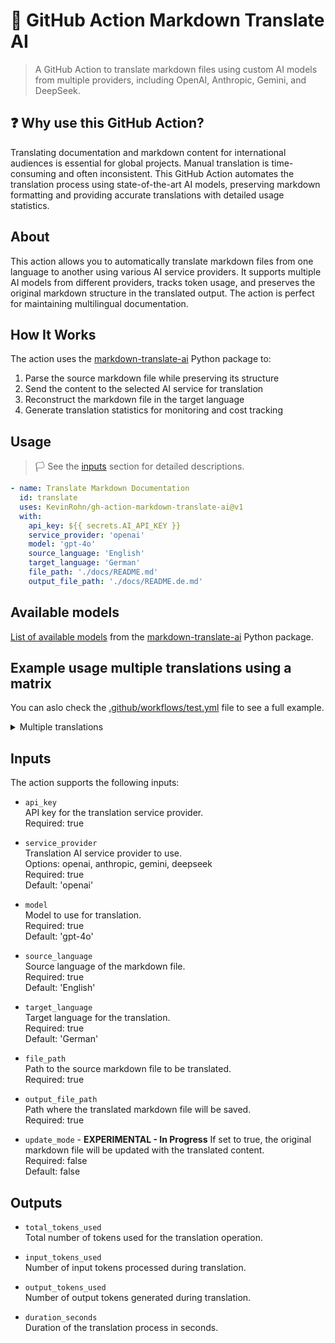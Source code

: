 # :book: GitHub Action Markdown Translate AI

> A GitHub Action to translate markdown files using custom AI models from multiple providers, including OpenAI, Anthropic, Gemini, and DeepSeek.

## :question: Why use this GitHub Action?

Translating documentation and markdown content for international audiences is essential for global projects. Manual translation is time-consuming and often inconsistent. This GitHub Action automates the translation process using state-of-the-art AI models, preserving markdown formatting and providing accurate translations with detailed usage statistics.

## About

This action allows you to automatically translate markdown files from one language to another using various AI service providers. It supports multiple AI models from different providers, tracks token usage, and preserves the original markdown structure in the translated output. The action is perfect for maintaining multilingual documentation.

## How It Works

The action uses the [markdown-translate-ai](https://github.com/KevinRohn/markdown-translate-ai) Python package to:

1. Parse the source markdown file while preserving its structure
2. Send the content to the selected AI service for translation
3. Reconstruct the markdown file in the target language
4. Generate translation statistics for monitoring and cost tracking

## Usage

>:white_flag: See the [inputs](#inputs) section for detailed descriptions.

```yaml
- name: Translate Markdown Documentation
  id: translate
  uses: KevinRohn/gh-action-markdown-translate-ai@v1
  with:
    api_key: ${{ secrets.AI_API_KEY }}
    service_provider: 'openai'
    model: 'gpt-4o'
    source_language: 'English'
    target_language: 'German'
    file_path: './docs/README.md'
    output_file_path: './docs/README.de.md'
```

## Available models

[List of available models](https://github.com/KevinRohn/markdown-translate-ai?tab=readme-ov-file#available-models) from the [markdown-translate-ai](https://github.com/KevinRohn/markdown-translate-ai) Python package.

## Example usage multiple translations using a matrix

You can aslo check the [.github/workflows/test.yml](.github/workflows/test.yml) file to see a full example.

<details>
<summary> Multiple translations </summary>

```yaml
test-translation:
    runs-on: ubuntu-latest
    strategy:
      matrix:
        model:
          - gpt-4o
          - gpt-4o-mini
          - gpt-3.5-turbo
          - gpt-4
          - gpt-4-turbo
          - claude-3.7-sonnet-latest
          - claude-3.5-sonnet
          - claude-3.5-haiku
          - gemini-1.5-flash
        include:
          - model: gpt-4o
            service-provider: openai
            target-language: 'German'
          - model: gpt-4o-mini
            service-provider: openai
            target-language: 'Italian'
          - model: gpt-3.5-turbo
            service-provider: openai
            target-language: 'French'
          - model: gpt-4
            service-provider: openai
            target-language: 'Spanish'
          - model: gpt-4-turbo
            service-provider: openai
            target-language: 'Portuguese'
          - model: claude-3.7-sonnet-latest
            service-provider: anthropic
            target-language: 'German'
          - model: claude-3.5-sonnet
            service-provider: anthropic
            target-language: 'German'
          - model: claude-3.5-haiku
            service-provider: anthropic
            target-language: 'Italian'
          - model: gemini-1.5-flash
            service-provider: gemini
            target-language: 'German'

    steps:
      - name: Checkout code
        uses: actions/checkout@v4
      
      - name: Test translation file
        id: file_info
        run: |
          echo "source_file=test/en/example.md" >> $GITHUB_OUTPUT
          echo "target_file=example.md" >> $GITHUB_OUTPUT

      - name: Select API Key based on Service provider
        run: | # shell
          case ${{ matrix.service-provider }} in
            openai)
              echo "API_KEY=${{ secrets.OPENAI_API_KEY }}" >> $GITHUB_ENV
              ;;
            anthropic)
              echo "API_KEY=${{ secrets.ANTHROPIC_API_KEY }}" >> $GITHUB_ENV
              ;;
            gemini)
              echo "API_KEY=${{ secrets.GEMINI_API_KEY }}" >> $GITHUB_ENV
              ;;
            deepseek)
              echo "API_KEY=${{ secrets.DEEPSEEK_API_KEY }}" >> $GITHUB_ENV
              ;;
          esac

      - name: Translate using ${{ matrix.model }} (${{ matrix.service-provider }})
        id: translation
        uses: KevinRohn/gh-action-markdown-translate-ai@v1
        with:
          api_key: ${{ env.API_KEY }}
          service_provider: ${{ matrix.service-provider }}
          model: ${{ matrix.model }}
          source_language: English
          target_language: ${{ matrix.target-language }}
          file_path: ${{ steps.file_info.outputs.source_file }}
          output_file_path: ${{ steps.file_info.outputs.target_file }}

      - name: Show Summary output
        shell: bash
        run: | # shell
          echo "## Translation summary for ${{ matrix.model }} (${{ matrix.service-provider }})" >> $GITHUB_STEP_SUMMARY
          echo "" >> $GITHUB_STEP_SUMMARY
          echo "| Metric | Value |" >> $GITHUB_STEP_SUMMARY
          echo "|--------|-------|" >> $GITHUB_STEP_SUMMARY
          echo "| Total tokens | **${{ steps.translation.outputs.total_tokens_used }}** |" >> $GITHUB_STEP_SUMMARY
          echo "| Input tokens | **${{ steps.translation.outputs.input_tokens_used }}** |" >> $GITHUB_STEP_SUMMARY
          echo "| Output tokens | **${{ steps.translation.outputs.output_tokens_used }}** |" >> $GITHUB_STEP_SUMMARY
          echo "| Duration | **${{ steps.translation.outputs.duration_seconds }}** seconds |" >> $GITHUB_STEP_SUMMARY
          
          # Display source and translated content in step summary
          echo "<details><summary>Source content</summary>" >> $GITHUB_STEP_SUMMARY
          echo "" >> $GITHUB_STEP_SUMMARY
          cat ${{ steps.file_info.outputs.source_file }} >> $GITHUB_STEP_SUMMARY
          echo "" >> $GITHUB_STEP_SUMMARY
          echo "</details>" >> $GITHUB_STEP_SUMMARY
          echo "" >> $GITHUB_STEP_SUMMARY

          echo "<details><summary>Translated content in ${{ matrix.target-language }}</summary>" >> $GITHUB_STEP_SUMMARY
          echo "" >> $GITHUB_STEP_SUMMARY
          cat ${{ steps.file_info.outputs.target_file }} >> $GITHUB_STEP_SUMMARY
          echo "" >> $GITHUB_STEP_SUMMARY
          echo "</details>" >> $GITHUB_STEP_SUMMARY
```

</details>


## Inputs

The action supports the following inputs:

- `api_key`  
  API key for the translation service provider.  
  Required: true

- `service_provider`  
  Translation AI service provider to use.  
  Options: openai, anthropic, gemini, deepseek  
  Required: true  
  Default: 'openai'

- `model`  
  Model to use for translation.  
  Required: true  
  Default: 'gpt-4o'

- `source_language`  
  Source language of the markdown file.  
  Required: true  
  Default: 'English'

- `target_language`  
  Target language for the translation.  
  Required: true  
  Default: 'German'

- `file_path`  
  Path to the source markdown file to be translated.  
  Required: true

- `output_file_path`  
  Path where the translated markdown file will be saved.  
  Required: true

- `update_mode` - **EXPERIMENTAL - In Progress**
  If set to true, the original markdown file will be updated with the translated content.  
  Required: false  
  Default: false

## Outputs

- `total_tokens_used`  
  Total number of tokens used for the translation operation.

- `input_tokens_used`  
  Number of input tokens processed during translation.

- `output_tokens_used`  
  Number of output tokens generated during translation.

- `duration_seconds`  
  Duration of the translation process in seconds.